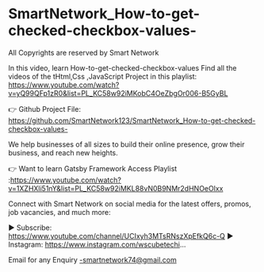 # SmartNetwork_How-to-get-checked-checkbox-values-
All Copyrights are reserved by Smart Network

In this video, learn How-to-get-checked-checkbox-values
Find all the videos of the tHtml,Css ,JavaScript Project in this playlist: https://www.youtube.com/watch?v=yQ99QFp1zR0&list=PL_KC58w92iMKobC4OeZbgOr006-B5GyBL

👉 Github Project File: https://github.com/SmartNetwork123/SmartNetwork_How-to-get-checked-checkbox-values-

We help businesses of all sizes to build their online presence, grow their business, and reach new heights. 

👉 Want to learn Gatsby Framework Access Playlist :https://www.youtube.com/watch?v=1XZHXli51nY&list=PL_KC58w92iMKL88vN0B9NMr2dHNOeOlxx

Connect with Smart Network on social media for the latest offers, promos, job vacancies, and much more:

► Subscribe: https://www.youtube.com/channel/UCIxyh3MTsRNszXpEfkQ6c-Q
► Instagram: https://www.instagram.com/wscubetechi...

Email for any Enquiry -smartnetwork74@gmail.com
